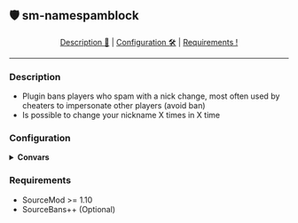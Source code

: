 ## 🛡️ sm-namespamblock

<p  align="center">
<a  href="#description">Description 📄</a> | 
<a  href="#configuration">Configuration 🛠</a> | 
<a  href="#requirements">Requirements !</a> 
</p>

---

### Description
- Plugin bans players who spam with a nick change, most often used by cheaters to impersonate other players (avoid ban)
- Is possible to change your nickname X times in X time

### Configuration
<details>
<summary><b>Convars</b></summary>

```cfg

// How many changes is allowed (Safe value <= 10)
sm_namespamblock_allowed_times "10"

// The time in which you can make max changes, the number of changes reset after it
sm_namespamblock_allowed_times_seconds "35"

// Ban time length
sm_namespamblock_ban_time "10"
```
</details>

### Requirements
- SourceMod >= 1.10
- SourceBans++ (Optional)
